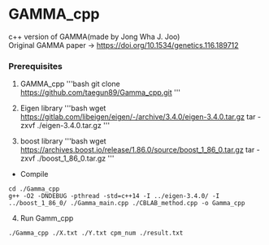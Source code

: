 # GAMMA_cpp

c++ version of GAMMA(made by Jong Wha J. Joo)<br> 
Original GAMMA paper -> https://doi.org/10.1534/genetics.116.189712

### Prerequisites

1. GAMMA_cpp
'''bash
git clone https://github.com/taegun89/Gamma_cpp.git
'''

2. Eigen library
'''bash
wget https://gitlab.com/libeigen/eigen/-/archive/3.4.0/eigen-3.4.0.tar.gz
tar -zxvf ./eigen-3.4.0.tar.gz
'''

3. boost library
'''bash
wget https://archives.boost.io/release/1.86.0/source/boost_1_86_0.tar.gz
tar -zxvf ./boost_1_86_0.tar.gz
'''

- Compile
```
cd ./Gamma_cpp
g++ -O2 -DNDEBUG -pthread -std=c++14 -I ../eigen-3.4.0/ -I ../boost_1_86_0/ ./Gamma_main.cpp ./CBLAB_method.cpp -o Gamma_cpp
```
4. Run
   Gamm_cpp <Genotype file> <Phenotypes file> <threadNums> <output> 
```bash 
./Gamma_cpp ./X.txt ./Y.txt cpm_num ./result.txt
```
